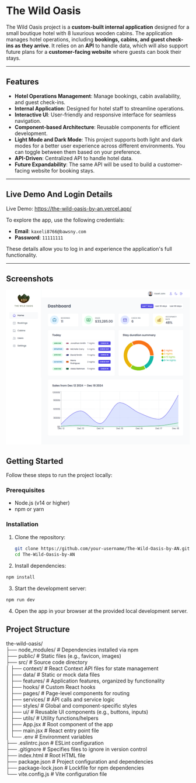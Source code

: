 # The Wild Oasis

The Wild Oasis project is a **custom-built internal application** designed for a small boutique hotel with 8 luxurious wooden cabins. The application manages hotel operations, including **bookings, cabins, and guest check-ins as they arrive**. It relies on an **API** to handle data, which will also support future plans for a **customer-facing website** where guests can book their stays.

---

## Features

- **Hotel Operations Management**: Manage bookings, cabin availability, and guest check-ins.
- **Internal Application**: Designed for hotel staff to streamline operations.
- **Interactive UI**: User-friendly and responsive interface for seamless navigation.
- **Component-based Architecture**: Reusable components for efficient development.
- **Light Mode and Dark Mode**: This project supports both light and dark modes for a better user experience across different environments. You can toggle between them based on your preference.
- **API-Driven**: Centralized API to handle hotel data.
- **Future Expandability**: The same API will be used to build a customer-facing website for booking stays.

---

## Live Demo And Login Details

Live Demo: https://the-wild-oasis-by-an.vercel.app/

To explore the app, use the following credentials:

- **Email**: `kaxeli8766@bawsny.com`
- **Password**: `11111111`

These details allow you to log in and experience the application's full functionality.

---

## Screenshots

![alt screen capture](image.png)

## Getting Started

Follow these steps to run the project locally:

### Prerequisites

- Node.js (v14 or higher)
- npm or yarn

### Installation

1. Clone the repository:

   ```bash
   git clone https://github.com/your-username/The-Wild-Oasis-by-AN.git
   cd The-Wild-Oasis-by-AN
   ```

2. Install dependencies:

```bash
npm install
```

3. Start the development server:

```bash
npm run dev
```

4. Open the app in your browser at the provided local development server.

## Project Structure

the-wild-oasis/  
├── node_modules/ # Dependencies installed via npm  
├── public/ # Static files (e.g., favicon, images)  
├── src/ # Source code directory  
│ ├── context/ # React Context API files for state management  
│ ├── data/ # Static or mock data files  
│ ├── features/ # Application features, organized by functionality  
│ ├── hooks/ # Custom React hooks  
│ ├── pages/ # Page-level components for routing  
│ ├── services/ # API calls and service logic  
│ ├── styles/ # Global and component-specific styles  
│ ├── ui/ # Reusable UI components (e.g., buttons, inputs)  
│ ├── utils/ # Utility functions/helpers  
│ ├── App.jsx # Root component of the app  
│ ├── main.jsx # React entry point file  
│ └── .env # Environment variables  
├── .eslintrc.json # ESLint configuration  
├── .gitignore # Specifies files to ignore in version control  
├── index.html # Root HTML file  
├── package.json # Project configuration and dependencies  
├── package-lock.json # Lockfile for npm dependencies  
└── vite.config.js # Vite configuration file

